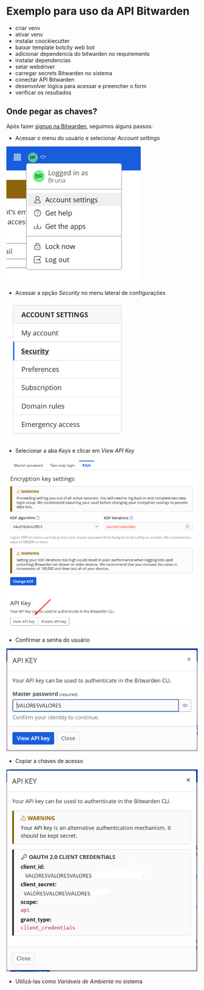 # Exemplo para uso da API Bitwarden

- criar venv
- ativar venv
- instalar coockiecutter
- baixar template botcity web bot
- adicionar dependencia do bitwarden no requirements
- instalar dependencias
- setar webdriver
- carregar secrets Bitwarden no sistema
- conectar API Bitwarden
- desenvolver lógica para acessar e preencher o form
- verificar os resultados


## Onde pegar as chaves?
Após fazer [signup na Bitwarden](https://vault.bitwarden.com/#/vault), seguimos alguns passos:

- Acessar o menu do usuário e selecionar _Account settings_

![menu do usuário](img/menu_user.png)
- Acessar a opção _Security_ no menu lateral de configurações

![menu de configurações](img/menu_settings.png)
- Selecionar a aba _Keys_ e clicar em _View API Key_
 
![aba de chaves](img/aba_keys.png)
- Confirmar a senha do usuário

![senha do usuário](img/window_confirm_password.png)
- Copiar a chaves de acesso

![chave de acesso](img/keys.png)
- Utilizá-las como _Variáveis de Ambiente_ no sistema
